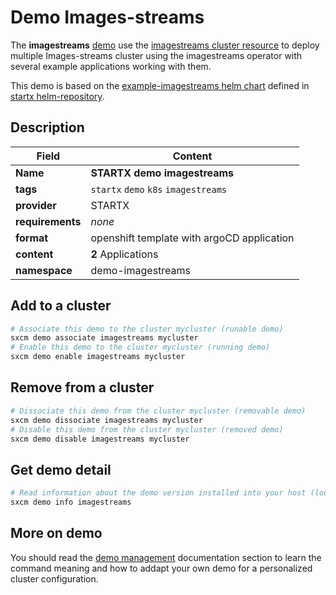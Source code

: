 # Demo Images-streams

The **imagestreams** [demo](../../5-demos) use the [imagestreams cluster resource](../../resources/imagestreams) to deploy multiple Images-streams cluster using the imagestreams operator with several example applications working with them.

This demo is based on the [example-imagestreams helm chart](https://helm-repository.readthedocs.io/en/latest/charts/example-imagestreams) defined in [startx helm-repository](https://helm-repository.readthedocs.io).

## Description

| Field            | Content                                    |
| ---------------- | ------------------------------------------ |
| **Name**         | **STARTX demo imagestreams**               |
| **tags**         | `startx` `demo` `k8s` `imagestreams`       |
| **provider**     | STARTX                                     |
| **requirements** | _none_                                     |
| **format**       | openshift template with argoCD application |
| **content**      | **2** Applications                         |
| **namespace**    | demo-imagestreams                          |

## Add to a cluster

```bash
# Associate this demo to the cluster mycluster (runable demo)
sxcm demo associate imagestreams mycluster
# Enable this demo to the cluster mycluster (running demo)
sxcm demo enable imagestreams mycluster
```

## Remove from a cluster

```bash
# Dissociate this demo from the cluster mycluster (removable demo)
sxcm demo dissociate imagestreams mycluster
# Disable this demo from the cluster mycluster (removed demo)
sxcm demo disable imagestreams mycluster
```

## Get demo detail

```bash
# Read information about the demo version installed into your host (local)
sxcm demo info imagestreams
```

## More on demo

You should read the [demo management](../../5-demos) documentation section to learn the command
meaning and how to addapt your own demo for a personalized cluster configuration.
